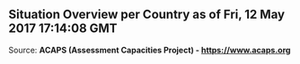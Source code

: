 ## Situation Overview per Country as of Fri, 12 May 2017 17:14:08 GMT

Source: **ACAPS (Assessment Capacities Project) - https://www.acaps.org**